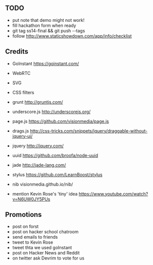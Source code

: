 ## TODO

  * put note that demo might not work!
  * fill hackathon form when ready
  * git tag ss14-final && git push --tags
  * follow http://www.staticshowdown.com/app/info/checklist


## Credits

  * GoInstant https://goinstant.com/
  * WebRTC
  * SVG
  * CSS filters
  * grunt http://gruntjs.com/
  * underscore.js http://underscorejs.org/
  * page.js https://github.com/visionmedia/page.js
  * drags.js http://css-tricks.com/snippets/jquery/draggable-without-jquery-ui/
  * jquery http://jquery.com/
  * uuid https://github.com/broofa/node-uuid
  * jade http://jade-lang.com/
  * stylus https://github.com/LearnBoost/stylus
  * nib visionmedia.github.io/nib/

  * mention Kevin Rose's 'tiny' idea https://www.youtube.com/watch?v=N6UW0JY5PUs


## Promotions

  * post on forst
  * post on hacker school chatroom
  * send emails to friends
  * tweet to Kevin Rose
  * tweet thta we used goInstant
  * post on Hacker News and Reddit
  * on twitter ask Devrim to vote for us
